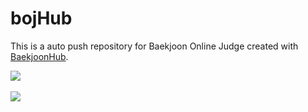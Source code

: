 # bojHub
This is a auto push repository for Baekjoon Online Judge created with [BaekjoonHub](https://github.com/BaekjoonHub/BaekjoonHub).


<img src="https://github-readme-stats.vercel.app/api/top-langs/?username=moon8997&layout=compact"><br><br>
<img src="https://github-readme-stats.vercel.app/api?username=moon8997&show_icons=true">
